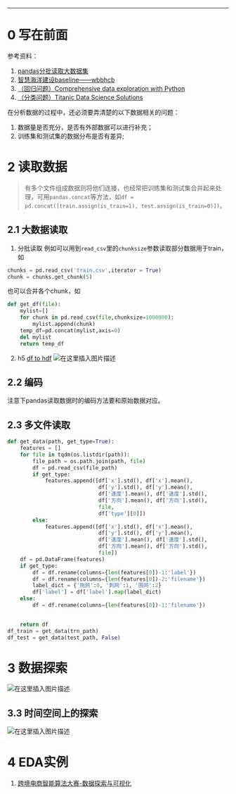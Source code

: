 ***
# 0 写在前面
参考资料：
1. [pandas分批读取大数据集](https://blog.csdn.net/htbeker/article/details/86542412)
2. [智慧海洋建设baseline——wbbhcb](https://github.com/wbbhcb/zhhyjs_baseline)
3. [（回归问题）Comprehensive data exploration with Python](https://www.kaggle.com/pmarcelino/comprehensive-data-exploration-with-python)
4. [（分类问题）Titanic Data Science Solutions](https://www.kaggle.com/startupsci/titanic-data-science-solutions)





在分析数据的过程中，还必须要弄清楚的以下数据相关的问题：

1. 数据量是否充分，是否有外部数据可以进行补充；
5. 训练集和测试集的数据分布是否有差异;
# 2 读取数据


>有多个文件组成数据则将他们连接，也经常把训练集和测试集合并起来处理，可用`pandas.concat`等方法，如`df = pd.concat([train.assign(is_train=1), test.assign(is_train=0)])`。


## 2.1 大数据读取
1. 分批读取
例如可以用到`read_csv`里的`chunksize`参数读取部分数据用于train，如
```py
chunks = pd.read_csv('train.csv',iterator = True)
chunk = chunks.get_chunk(5)
```
也可以合并各个chunk，如
```py
def get_df(file):
	mylist=[]
	for chunk in pd.read_csv(file,chunksize=1000000):
		mylist.append(chunk)
	temp_df=pd.concat(mylist,axis=0)
	del mylist
	return temp_df
```
2. h5
[df to hdf](https://pandas.pydata.org/pandas-docs/stable/reference/api/pandas.DataFrame.to_hdf.html)
![在这里插入图片描述](https://img-blog.csdnimg.cn/20200107123430241.png?x-oss-process=image/watermark,type_ZmFuZ3poZW5naGVpdGk,shadow_10,text_aHR0cHM6Ly9ibG9nLmNzZG4ubmV0L3dlaXhpbl80MjI5Nzg1NQ==,size_16,color_FFFFFF,t_70)
## 2.2 编码
注意下pandas读取数据时的编码方法要和原始数据对应。

## 2.3 多文件读取
```py
def get_data(path, get_type=True):
    features = []
    for file in tqdm(os.listdir(path)):
        file_path = os.path.join(path, file)
        df = pd.read_csv(file_path)
        if get_type:
            features.append([df['x'].std(), df['x'].mean(),
                             df['y'].std(), df['y'].mean(),
                             df['速度'].mean(), df['速度'].std(), 
                             df['方向'].mean(), df['方向'].std(),
                             file,
                             df['type'][0]])
        else:
            features.append([df['x'].std(), df['x'].mean(),
                             df['y'].std(), df['y'].mean(),
                             df['速度'].mean(), df['速度'].std(), 
                             df['方向'].mean(), df['方向'].std(),
                             file])
    df = pd.DataFrame(features)
    if get_type:
        df = df.rename(columns={len(features[0])-1:'label'})
        df = df.rename(columns={len(features[0])-2:'filename'})
        label_dict = {'拖网':0, '刺网':1, '围网':2}
        df['label'] = df['label'].map(label_dict)
    else:
        df = df.rename(columns={len(features[0])-1:'filename'})
    

    return df
df_train = get_data(trn_path)
df_test = get_data(test_path, False)
```
#  3 数据探索

![在这里插入图片描述](https://img-blog.csdnimg.cn/20191209205930847.png?x-oss-process=image/watermark,type_ZmFuZ3poZW5naGVpdGk,shadow_10,text_aHR0cHM6Ly9ibG9nLmNzZG4ubmV0L3dlaXhpbl80MjI5Nzg1NQ==,size_16,color_FFFFFF,t_70)

## 3.3 时间空间上的探索
![在这里插入图片描述](https://img-blog.csdnimg.cn/20200424223627828.png?x-oss-process=image/watermark,type_ZmFuZ3poZW5naGVpdGk,shadow_10,text_aHR0cHM6Ly9ibG9nLmNzZG4ubmV0L3dlaXhpbl80MjI5Nzg1NQ==,size_16,color_FFFFFF,t_70)

# 4 EDA实例
1. [跨境电商智能算法大赛-数据探索与可视化](https://tianchi.aliyun.com/notebook-ai/detail?spm=5176.12586969.1002.15.7404238aQacdS0&postId=66312)
